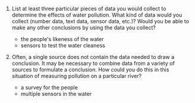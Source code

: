 1. List at least three particular pieces of data you would collect to determine the effects of water pollution.  What kind of data would you collect (number data, text data, sensor data, etc.)? Would you be able to make any other conclusions by using the data you collect?
    - the people's likeness of the water
    - sensors to test the water cleaness



2. Often, a single source does not contain the data needed to draw a conclusion. It may be necessary to combine data from a variety of sources to formulate a conclusion. How could you do this in this situation of measuring pollution on a particular river?
    - a survey for the people
    - multiple sensors in the water

